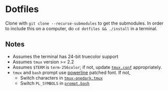 # Dotfiles
Clone with `git clone --recurse-submodules` to get the submodules.
In order to include this on a computer, do `cd dotfiles && ./install` in a terminal.

## Notes
 - Assumes the terminal has 24-bit truecolor support
 - Assumes `tmux` version >= 2.2
 - Assumes `$TERM` is `term-256color`; if not, update [`tmux.conf`](tmux.conf) appropriately.
 - `tmux` and `bash` prompt use [powerline](https://github.com/powerline/fonts) patched font. If not,
   - Switch characters in [`tmux-onedark.tmux`](tmux-onedark.tmux)
   - Switch `PL_SYMBOLS` in [`prompt.bash`](bash/prompt.bash)
